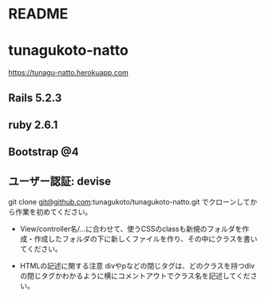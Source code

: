 # README
# tunagukoto-natto
https://tunagu-natto.herokuapp.com

## Rails 5.2.3
## ruby 2.6.1
## Bootstrap @4
## ユーザー認証: devise 


git clone git@github.com:tunagukoto/tunagukoto-natto.git
でクローンしてから作業を初めてください。

* View/controller名/...に合わせて、使うCSSのclassも新規のフォルダを作成・作成したフォルダの下に新しくファイルを作り、その中にクラスを書いてください。

* HTMLの記述に関する注意
divやpなどの閉じタグは、どのクラスを持つdivの閉じタグかわかるように横にコメントアウトでクラス名を記述してください。
